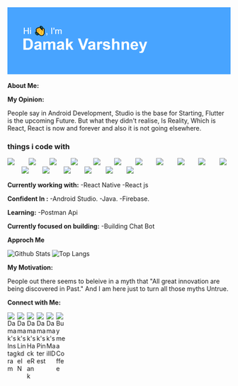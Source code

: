 <img src="https://github.com/damakvarshney/damakvarshney/blob/master/header.png?raw=true">

  **About Me:**
 


  **My Opinion:**
  

People say in Android Development,
   Studio is the base for Starting,
   Flutter is the upcoming Future.
   But what they didn't realise, Is Reality,
   Which is React,
   React is now and forever and also it is not going elsewhere.
   
   <h3>things i code with</h3>

<img src="https://www.flaticon.com/svg/static/icons/svg/919/919827.svg" width="40px">&nbsp;&nbsp;&nbsp;&nbsp;&nbsp;&nbsp;&nbsp;&nbsp;<img src="https://www.flaticon.com/svg/static/icons/svg/919/919826.svg" width="40px">&nbsp;&nbsp;&nbsp;&nbsp;&nbsp;&nbsp;&nbsp;&nbsp;<img src="https://www.flaticon.com/svg/static/icons/svg/919/919851.svg" width="40px">&nbsp;&nbsp;&nbsp;&nbsp;&nbsp;&nbsp;&nbsp;&nbsp;<img src="https://www.flaticon.com/svg/static/icons/svg/888/888839.svg" width="40px">&nbsp;&nbsp;&nbsp;&nbsp;&nbsp;&nbsp;&nbsp;&nbsp;&nbsp;<img src="https://www.flaticon.com/svg/static/icons/svg/1548/1548740.svg" width="40px">&nbsp;&nbsp;&nbsp;&nbsp;&nbsp;&nbsp;&nbsp;&nbsp;<img src="https://www.flaticon.com/svg/static/icons/svg/2111/2111425.svg" width="40px">&nbsp;&nbsp;&nbsp;&nbsp;&nbsp;&nbsp;&nbsp;&nbsp;<img src="https://img.icons8.com/fluent/48/000000/visual-studio-code-2019.png" width="40px">&nbsp;&nbsp;&nbsp;&nbsp;&nbsp;&nbsp;&nbsp;&nbsp;<img src="https://img.icons8.com/cute-clipart/64/000000/adobe-xd.png" width="40px">&nbsp;&nbsp;&nbsp;&nbsp;&nbsp;&nbsp;&nbsp;&nbsp;<img src="https://img.icons8.com/color/48/000000/firebase.png" width="40px">&nbsp;&nbsp;&nbsp;&nbsp;&nbsp;&nbsp;&nbsp;&nbsp;<img src="https://www.flaticon.com/svg/static/icons/svg/919/919832.svg" width="40px">&nbsp;&nbsp;&nbsp;&nbsp;&nbsp;&nbsp;&nbsp;&nbsp;<img src="https://upload.wikimedia.org/wikipedia/commons/thumb/archive/3/34/20200802160428%21Android_Studio_icon.svg/120px-Android_Studio_icon.svg.png" width="40px" backgroundColor="#FFCA28">&nbsp;&nbsp;&nbsp;&nbsp;&nbsp;&nbsp;&nbsp;&nbsp;<img src="https://www.flaticon.com/svg/static/icons/svg/541/541488.svg" width="40px">&nbsp;&nbsp;&nbsp;&nbsp;&nbsp;&nbsp;&nbsp;&nbsp;<img src="https://www.flaticon.com/svg/static/icons/svg/3143/3143478.svg" width="40px">&nbsp;&nbsp;&nbsp;&nbsp;&nbsp;&nbsp;&nbsp;&nbsp;<img src="https://www.flaticon.com/svg/static/icons/svg/37/37256.svg" width="40px">&nbsp;&nbsp;&nbsp;&nbsp;&nbsp;&nbsp;&nbsp;&nbsp;<img src="https://img.icons8.com/color/48/000000/kotlin.png" width="40px">&nbsp;&nbsp;&nbsp;&nbsp;&nbsp;&nbsp;&nbsp;&nbsp;<img src="https://img.icons8.com/color/48/000000/javascript.png" width="40px">&nbsp;&nbsp;&nbsp;&nbsp;&nbsp;&nbsp;&nbsp;&nbsp;<img src="https://www.vectorlogo.zone/logos/getpostman/getpostman-icon.svg" width="40px">&nbsp;&nbsp;&nbsp;&nbsp;&nbsp;&nbsp;&nbsp;&nbsp;

 **Currently working with:**
-React Native 
-React js

 **Confident In :**
-Android Studio.
-Java.
-Firebase.

 **Learning:**
-Postman Api

 **Currently focused on building:**
-Building Chat Bot   

 **Approch Me**

![Github Stats](https://github-readme-stats.vercel.app/api?username=damakvarshney&count_private=true&show_icons=true&include_all_commits=true)
![Top Langs](https://github-readme-stats.vercel.app/api/top-langs/?username=damakvarshney&hide=TeX&layout=compact)


  **My Motivation:**

 People out there seems to beleive in a myth that "All great innovation are being discovered in Past."
And I am here just to turn all those myths Untrue.

  **Connect with Me:**
  
  
<a href="https://www.instagram.com/xo.damak.xo">
  <img align="left" alt=" Damak's Instagram" width="22px" src="https://www.flaticon.com/svg/static/icons/svg/3437/3437390.svg" />
</a>
<a href="https://www.linkedin.com/in/damak-varshney-9bb411193/">
  <img align="left" alt="Damak's LinkdeIN" width="22px" src="https://www.flaticon.com/svg/static/icons/svg/174/174857.svg" />
</a>
<a href="https://www.hackerrank.com/damakvarshney">
  <img align="left" alt="Damak's HackeRank" width="22px" src="https://img.icons8.com/windows/32/000000/hackerrank.png"/>
</a>
<a href="https://in.pinterest.com/damakvarshney/">
  <img align="left" alt="Damak's Pinterest" width="22px" src="https://www.flaticon.com/svg/static/icons/svg/220/220214.svg"/>
</a>
<a href="damakvarshney@gmail.com">
  <img align="left" alt="Damak's MailID" width="22px" src="https://www.flaticon.com/svg/static/icons/svg/732/732200.svg" />
</a>
<a href="https://www.buymeacoffee.com/damak">
  <img align="left" alt="Buy me a Coffee" width="22px" src="https://www.flaticon.com/svg/static/icons/svg/3081/3081528.svg" />
</a>
